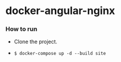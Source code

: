 # docker-angular-nginx

### How to run 

* Clone the project.

* ```$ docker-compose up -d --build site``` 

